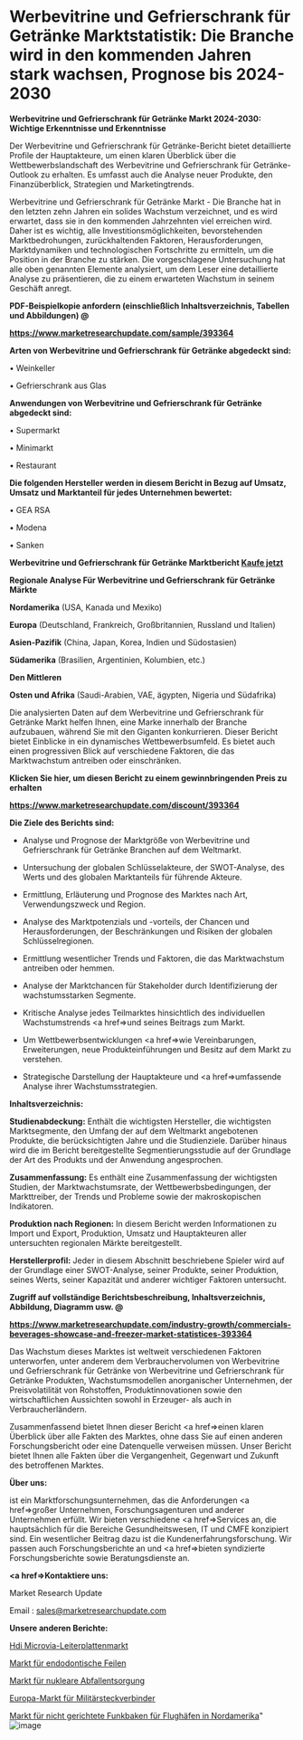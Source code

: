 # Werbevitrine und Gefrierschrank für Getränke Marktstatistik: Die Branche wird in den kommenden Jahren stark wachsen, Prognose bis 2024-2030

<strong>Werbevitrine und Gefrierschrank für Getränke Markt 2024-2030: Wichtige Erkenntnisse und Erkenntnisse</strong>

Der Werbevitrine und Gefrierschrank für Getränke-Bericht bietet detaillierte Profile der Hauptakteure, um einen klaren Überblick über die Wettbewerbslandschaft des Werbevitrine und Gefrierschrank für Getränke-Outlook zu erhalten. Es umfasst auch die Analyse neuer Produkte, den Finanzüberblick, Strategien und Marketingtrends.

Werbevitrine und Gefrierschrank für Getränke Markt - Die Branche hat in den letzten zehn Jahren ein solides Wachstum verzeichnet, und es wird erwartet, dass sie in den kommenden Jahrzehnten viel erreichen wird. Daher ist es wichtig, alle Investitionsmöglichkeiten, bevorstehenden Marktbedrohungen, zurückhaltenden Faktoren, Herausforderungen, Marktdynamiken und technologischen Fortschritte zu ermitteln, um die Position in der Branche zu stärken. Die vorgeschlagene Untersuchung hat alle oben genannten Elemente analysiert, um dem Leser eine detaillierte Analyse zu präsentieren, die zu einem erwarteten Wachstum in seinem Geschäft anregt.



<strong><b>PDF-Beispielkopie anfordern (einschließlich Inhaltsverzeichnis, Tabellen und Abbildungen) @ </b></strong>

<strong><a href=https://www.marketresearchupdate.com/sample/393364>

<strong>https://www.marketresearchupdate.com/sample/393364</u></a></strong></strong>



<strong>Arten von Werbevitrine und Gefrierschrank für Getränke abgedeckt sind:</strong>

• Weinkeller

• Gefrierschrank aus Glas



<strong>Anwendungen von Werbevitrine und Gefrierschrank für Getränke abgedeckt sind:</strong>

• Supermarkt

• Minimarkt

• Restaurant



<strong>Die folgenden Hersteller werden in diesem Bericht in Bezug auf Umsatz, Umsatz und Marktanteil für jedes Unternehmen bewertet:</strong>

• GEA RSA

• Modena

• Sanken



<strong>Werbevitrine und Gefrierschrank für Getränke Marktbericht <a href=https://www.marketresearchupdate.com/buynow/393364>Kaufe jetzt</a></strong>



<strong>Regionale Analyse Für Werbevitrine und Gefrierschrank für Getränke Märkte</strong>



<strong>Nordamerika</strong> (USA, Kanada und Mexiko)



<strong>Europa</strong> (Deutschland, Frankreich, Großbritannien, Russland und Italien)



<strong>Asien-Pazifik</strong> (China, Japan, Korea, Indien und Südostasien)



<strong>Südamerika</strong> (Brasilien, Argentinien, Kolumbien, etc.)



<strong>Den Mittleren</strong> 

<strong>Osten und Afrika</strong> (Saudi-Arabien, VAE, ägypten, Nigeria und Südafrika)

Die analysierten Daten auf dem Werbevitrine und Gefrierschrank für Getränke Markt helfen Ihnen, eine Marke innerhalb der Branche aufzubauen, während Sie mit den Giganten konkurrieren. Dieser Bericht bietet Einblicke in ein dynamisches Wettbewerbsumfeld. Es bietet auch einen progressiven Blick auf verschiedene Faktoren, die das Marktwachstum antreiben oder einschränken.



<strong>Klicken Sie hier, um diesen Bericht zu einem gewinnbringenden Preis zu erhalten
</strong>

<strong><a href=https://www.marketresearchupdate.com/discount/393364>https://www.marketresearchupdate.com/discount/393364</b></u></strong></a>



<strong>Die Ziele des Berichts sind:</strong>

- Analyse und Prognose der Marktgröße von Werbevitrine und Gefrierschrank für Getränke Branchen auf dem Weltmarkt.

- Untersuchung der globalen Schlüsselakteure, der SWOT-Analyse, des Werts und des globalen Marktanteils für führende Akteure.

- Ermittlung, Erläuterung und Prognose des Marktes nach Art, Verwendungszweck und Region.

- Analyse des Marktpotenzials und -vorteils, der Chancen und Herausforderungen, der Beschränkungen und Risiken der globalen Schlüsselregionen.

- Ermittlung wesentlicher Trends und Faktoren, die das Marktwachstum antreiben oder hemmen.

- Analyse der Marktchancen für Stakeholder durch Identifizierung der wachstumsstarken Segmente.

- Kritische Analyse jedes Teilmarktes hinsichtlich des individuellen Wachstumstrends <a href=>und</a> seines Beitrags zum Markt.

- Um Wettbewerbsentwicklungen <a href=>wie</a> Vereinbarungen, Erweiterungen, neue Produkteinführungen und Besitz auf dem Markt zu verstehen.

- Strategische Darstellung der Hauptakteure und <a href=>umfas</a>sende Analyse ihrer Wachstumsstrategien.



<strong>Inhaltsverzeichnis:</strong>



<strong>Studienabdeckung:</strong> Enthält die wichtigsten Hersteller, die wichtigsten Marktsegmente, den Umfang der auf dem Weltmarkt angebotenen Produkte, die berücksichtigten Jahre und die Studienziele. Darüber hinaus wird die im Bericht bereitgestellte Segmentierungsstudie auf der Grundlage der Art des Produkts und der Anwendung angesprochen.



<strong>Zusammenfassung:</strong> Es enthält eine Zusammenfassung der wichtigsten Studien, der Marktwachstumsrate, der Wettbewerbsbedingungen, der Markttreiber, der Trends und Probleme sowie der makroskopischen Indikatoren.



<strong>Produktion nach Regionen:</strong> In diesem Bericht werden Informationen zu Import und Export, Produktion, Umsatz und Hauptakteuren aller untersuchten regionalen Märkte bereitgestellt.



<strong>Herstellerprofil:</strong> Jeder in diesem Abschnitt beschriebene Spieler wird auf der Grundlage einer SWOT-Analyse, seiner Produkte, seiner Produktion, seines Werts, seiner Kapazität und anderer wichtiger Faktoren untersucht.



<strong><b>Zugriff auf vollständige Berichtsbeschreibung, Inhaltsverzeichnis, Abbildung, Diagramm usw. @ </b></strong>

<strong><a href=https://www.marketresearchupdate.com/industry-growth/commercials-beverages-showcase-and-freezer-market-statistices-393364>https://www.marketresearchupdate.com/industry-growth/commercials-beverages-showcase-and-freezer-market-statistices-393364</a></strong>

Das Wachstum dieses Marktes ist weltweit verschiedenen Faktoren unterworfen, unter anderem dem Verbrauchervolumen von Werbevitrine und Gefrierschrank für Getränke von Werbevitrine und Gefrierschrank für Getränke Produkten, Wachstumsmodellen anorganischer Unternehmen, der Preisvolatilität von Rohstoffen, Produktinnovationen sowie den wirtschaftlichen Aussichten sowohl in Erzeuger- als auch in Verbraucherländern.

Zusammenfassend bietet Ihnen dieser Bericht <a href=>einen</a> klaren Überblick über alle Fakten des Marktes, ohne dass Sie auf einen anderen Forschungsbericht oder eine Datenquelle verweisen müssen. Unser Bericht bietet Ihnen alle Fakten über die Vergangenheit, Gegenwart und Zukunft des betroffenen Marktes.



<strong>Über uns:</strong>

 ist ein Marktforschungsunternehmen, das die Anforderungen <a href=>großer</a> Unternehmen, Forschungsagenturen und anderer Unternehmen erfüllt. Wir bieten verschiedene <a href=>Services</a> an, die hauptsächlich für die Bereiche Gesundheitswesen, IT und CMFE konzipiert sind. Ein wesentlicher Beitrag dazu ist die Kundenerfahrungsforschung. Wir passen auch Forschungsberichte an und <a href=>bieten</a> syndizierte Forschungsberichte sowie Beratungsdienste an.



<strong><a href=>Kontaktiere uns:</a></strong>

Market Research Update

Email : sales@marketresearchupdate.com



<strong>Unsere anderen Berichte:</strong>

<a href=https://www.linkedin.com/pulse/hdi-microvia-pcb-market-witness-huge>Hdi Microvia-Leiterplattenmarkt</a>

<a href=https://www.linkedin.com/pulse/endodontic-file-market-sizing-up-anticipating>Markt für endodontische Feilen</a>

<a href=https://www.linkedin.com/pulse/nuclear-waste-management-market-2023-remarking>Markt für nukleare Abfallentsorgung</a>

<a href=https://www.linkedin.com/pulse/europe-military-connectors-market-witness-huge>Europa-Markt für Militärsteckverbinder</a>

<a href=https://www.linkedin.com/pulse/north-america-airport-non-directional-radio-beacon-market>Markt für nicht gerichtete Funkbaken für Flughäfen in Nordamerika</a>"
![image](https://github.com/meghapanth/markettrends/assets/163847665/162b3ab4-abbd-4ac9-8054-03e272910b96)

